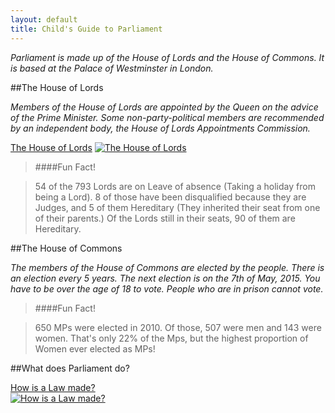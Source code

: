 ```yaml
---
layout: default
title: Child's Guide to Parliament
---
```


*Parliament is made up of the House of Lords and the House of Commons. It is based at the Palace of Westminster in London.*

[](http://www.youtube.com/watch?v=RAMbIz3Y2JA&list=PL03FFE1F0B34AA057)

##The House of Lords

*Members of the House of Lords are appointed by the Queen on the advice of the Prime Minister. Some non-party-political members are recommended by an independent body, the House of Lords Appointments Commission.*

<a href="http://www.youtube.com/watch?v=-U0LhurGWOc" target="_blank">The House of Lords</a> 
[![The House of Lords](http://img.youtube.com/vi/-U0LhurGWOc/0.jpg)](http://www.youtube.com/watch?v=-U0LhurGWOc)

>####Fun Fact!

  >54 of the 793 Lords are on Leave of absence (Taking a holiday from being a Lord). 8 of those have been disqualified because they are Judges, and 5 of them Hereditary (They inherited their seat from one of their parents.)
  Of the Lords still in their seats, 90 of them are Hereditary.

##The House of Commons

*The members of the House of Commons are elected by the people. There is an election every 5 years. The next election is  on the 7th of May, 2015. You have to be over the age of 18 to vote. People who are in prison cannot vote.*

[](http://www.youtube.com/watch?v=dS_SLF92e5A&list=PL03FFE1F0B34AA057)

>####Fun Fact!

  >650 MPs were elected in 2010.
  >Of those, 507 were men and 143 were women.
  >That's only 22% of the Mps, but the highest proportion of Women ever elected as MPs!
  
##What does Parliament do?

<a href="http://www.youtube.com/watch?v=1KFGt9M-j28" target="_blank">How is a Law made?</a>  
[![How is a Law made?](http://img.youtube.com/vi/1KFGt9M-j28/0.jpg)](http://www.youtube.com/watch?v=1KFGt9M-j28)
